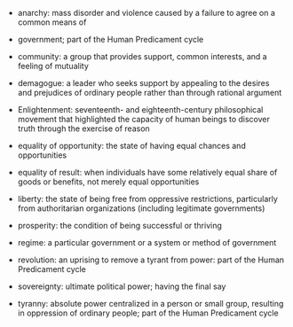  * anarchy: mass disorder and violence caused by a failure to agree on a common means of
 * government; part of the Human Predicament cycle  

 * community: a group that provides support, common interests, and a feeling of mutuality

 * demagogue: a leader who seeks support by appealing to the desires and prejudices of ordinary people rather than through rational argument

 * Enlightenment: seventeenth- and eighteenth-century philosophical movement that highlighted the capacity of human beings to discover truth through the exercise of reason  

 * equality of opportunity: the state of having equal chances and opportunities

 * equality of result: when individuals have some relatively equal share of goods or benefits, not merely equal opportunities

 * liberty: the state of being free from oppressive restrictions, particularly from authoritarian organizations (including legitimate governments)

 * prosperity: the condition of being successful or thriving

 * regime: a particular government or a system or method of government  

 * revolution: an uprising to remove a tyrant from power: part of the Human Predicament cycle

 * sovereignty: ultimate political power; having the final say

 * tyranny: absolute power centralized in a person or small group, resulting in oppression of ordinary people; part of the Human Predicament cycle

